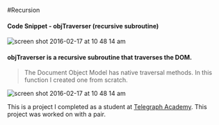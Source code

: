 #Recursion

#### Code Snippet - objTraverser (recursive subroutine)
![screen shot 2016-02-17 at 10 48 14 am](https://cloud.githubusercontent.com/assets/10456737/13120841/6a598ac2-d564-11e5-8e44-579cf2de3131.png)
#### objTraverser is a recursive subroutine that traverses the DOM.
> The Document Object Model has native traversal methods. In this function I created one from scratch.

![screen shot 2016-02-17 at 10 48 14 am](https://cloud.githubusercontent.com/assets/10456737/13120841/6a598ac2-d564-11e5-8e44-579cf2de3131.png)

This is a project I completed as a student at [Telegraph Academy](http://telegraphacademy.com). This project was worked on with a pair.
